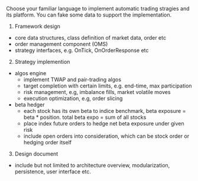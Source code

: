 Choose your familiar language to implement automatic trading stragies and its platform. You can fake some data to support the implementation.
1. Framework design
  - core data structures, class definition of market data, order etc
  - order management component (OMS)
  - strategy interfaces, e.g. OnTick, OnOrderResponse etc
2. Strategy implemention
  - algos engine
    - implement TWAP and pair-trading algos
    - target completion with certain limits, e.g. end-time, max participation
    - risk management, e.g, imbalance fills, market volatile moves
    - execution optimization, e.g, order slicing
  - beta hedger
    - each stock has its own beta to indice benchmark, beta exposure = beta * position. total beta expo = sum of all stocks
    - place index future orders to hedge net beta exposure under given risk
    - include open orders into consideration, which can be stock order or hedging order itself
3. Design document
  - include but not limited to architecture overview, modularization, persistence, user interface etc.
